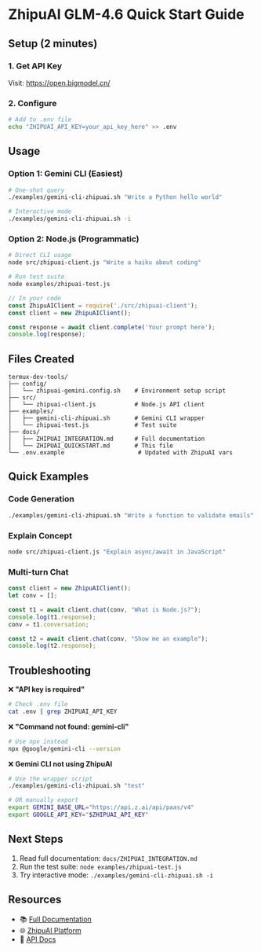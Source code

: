 # ZhipuAI GLM-4.6 Quick Start Guide

## Setup (2 minutes)

### 1. Get API Key
Visit: https://open.bigmodel.cn/

### 2. Configure
```bash
# Add to .env file
echo "ZHIPUAI_API_KEY=your_api_key_here" >> .env
```

## Usage

### Option 1: Gemini CLI (Easiest)

```bash
# One-shot query
./examples/gemini-cli-zhipuai.sh "Write a Python hello world"

# Interactive mode
./examples/gemini-cli-zhipuai.sh -i
```

### Option 2: Node.js (Programmatic)

```bash
# Direct CLI usage
node src/zhipuai-client.js "Write a haiku about coding"

# Run test suite
node examples/zhipuai-test.js
```

```javascript
// In your code
const ZhipuAIClient = require('./src/zhipuai-client');
const client = new ZhipuAIClient();

const response = await client.complete('Your prompt here');
console.log(response);
```

## Files Created

```
termux-dev-tools/
├── config/
│   └── zhipuai-gemini.config.sh    # Environment setup script
├── src/
│   └── zhipuai-client.js           # Node.js API client
├── examples/
│   ├── gemini-cli-zhipuai.sh       # Gemini CLI wrapper
│   └── zhipuai-test.js             # Test suite
├── docs/
│   ├── ZHIPUAI_INTEGRATION.md      # Full documentation
│   └── ZHIPUAI_QUICKSTART.md       # This file
└── .env.example                     # Updated with ZhipuAI vars
```

## Quick Examples

### Code Generation
```bash
./examples/gemini-cli-zhipuai.sh "Write a function to validate emails"
```

### Explain Concept
```bash
node src/zhipuai-client.js "Explain async/await in JavaScript"
```

### Multi-turn Chat
```javascript
const client = new ZhipuAIClient();
let conv = [];

const t1 = await client.chat(conv, "What is Node.js?");
console.log(t1.response);
conv = t1.conversation;

const t2 = await client.chat(conv, "Show me an example");
console.log(t2.response);
```

## Troubleshooting

❌ **"API key is required"**
```bash
# Check .env file
cat .env | grep ZHIPUAI_API_KEY
```

❌ **"Command not found: gemini-cli"**
```bash
# Use npx instead
npx @google/gemini-cli --version
```

❌ **Gemini CLI not using ZhipuAI**
```bash
# Use the wrapper script
./examples/gemini-cli-zhipuai.sh "test"

# OR manually export
export GEMINI_BASE_URL="https://api.z.ai/api/paas/v4"
export GOOGLE_API_KEY="$ZHIPUAI_API_KEY"
```

## Next Steps

1. Read full documentation: `docs/ZHIPUAI_INTEGRATION.md`
2. Run the test suite: `node examples/zhipuai-test.js`
3. Try interactive mode: `./examples/gemini-cli-zhipuai.sh -i`

## Resources

- 📚 [Full Documentation](./ZHIPUAI_INTEGRATION.md)
- 🌐 [ZhipuAI Platform](https://open.bigmodel.cn/)
- 📖 [API Docs](https://docs.z.ai/guides/llm/glm-4.6)
